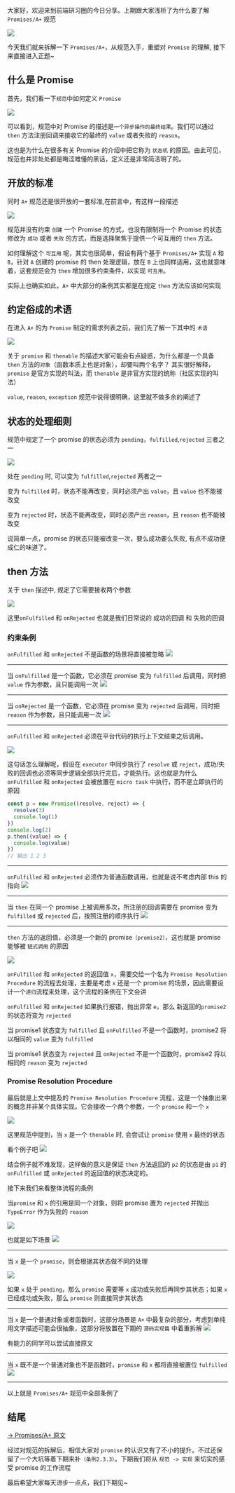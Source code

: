 大家好，欢迎来到前端研习圈的今日分享。上期跟大家浅析了为什么要了解 ```Promises/A+``` 规范

![](http://mmjg.site/imgs/92ba6c8f-7b13-4424-8149-e383579c0bc6.webp)

今天我们就来拆解一下 ```Promises/A+```，从规范入手，重塑对 ```Promise``` 的理解, 接下来直接进入正题~

## 什么是 Promise
首先，我们看一下```规范```中如何定义 ```Promise``` 

![](http://mmjg.site/imgs/22f964cb-f63b-4923-8d79-7929147e8379.webp)

可以看到，规范中对 Promise 的描述是```一个异步操作的最终结果```。我们可以通过 ```then``` 方法注册回调来接收它的最终的 ```value``` 或者失败的 ```reason```。

这也是为什么在很多有关 Promise 的介绍中把它称为 ```状态机``` 的原因。由此可见，规范也并非处处都是晦涩难懂的黑话，定义还是非常简洁明了的。

## 开放的标准
同时 ```A+``` 规范还是很开放的一套标准,在前言中，有这样一段描述

![](http://mmjg.site/imgs/a6701abc-dd56-4c2b-a375-cf2b088a5f9d.webp)

规范并没有约束 ```创建``` 一个 Promise 的方式，也没有限制将一个 Promise 的状态修改为 ```成功``` 或者 ```失败``` 的方式，而是选择聚焦于提供一个可互用的 ```then``` 方法。

如何理解这个 ```可互用``` 呢，其实也很简单，假设有两个基于 ```Promises/A+``` 实现 ```A``` 和 ```B```，针对 ```A``` 创建的 promise 的 then 处理逻辑，放在 ```B``` 上也同样适用，这也就意味着，这套规范会为 ```then``` 增加很多约束条件，以实现 ```可互用```。

实际上也确实如此，```A+``` 中大部分的条例其实都是在规定 ```then``` 方法应该如何实现

## 约定俗成的术语
在进入 ```A+``` 的为 ```Promise``` 制定的需求列表之前，我们先了解一下其中的 ```术语```

![](http://mmjg.site/imgs/52c2e6aa-cc1e-4896-8d77-8f88a747ff40.webp)

关于 ```promise``` 和 ```thenable``` 的描述大家可能会有点疑惑，为什么都是一个具备 ```then``` 方法的```对象```（函数本质上也是对象），却要叫两个名字？ 其实很好解释，```promise``` 是官方实现的叫法，而 ```thenable``` 是非官方实现的统称（社区实现的叫法）

```value```, ```reason```, ```exception``` 规范中说得很明确，这里就不做多余的阐述了

## 状态的处理细则
规范中规定了一个 promise 的状态必须为 ```pending```，```fulfilled```,```rejected``` 三者之一

![](http://mmjg.site/imgs/402b36f6-4974-4a35-9b45-281dfe36e779.webp)

处在 ```pending``` 时, 可以变为 ```fulfilled```,```rejected``` 两者之一

变为 ```fulfilled``` 时，状态不能再改变，同时必须产出 ```value```，且 ```value``` 也不能被改变

变为 ```rejected``` 时，状态不能再改变，同时必须产出 ```reason```，且 ```reason``` 也不能被改变

说简单一点，promise 的状态只能被改变一次，要么成功要么失败, 有点不成功便成仁的味道了。

## then 方法
关于 ```then``` 描述中, 规定了它需要接收两个参数

![](http://mmjg.site/imgs/8f327561-1a30-4f05-97e4-b7be3e3fc8b5.webp)

这里```onFulfilled``` 和 ```onRejected``` 也就是我们日常说的 成功的回调 和 失败的回调

### 约束条例
```onFulfilled``` 和 ```onRejected``` 不是函数的场景将直接被忽略
![](http://mmjg.site/imgs/39a52c63-5a15-4199-bd7b-18c08e5cc027.webp)

---

当 ```onFulfilled``` 是一个函数，它必须在 promise 变为 ```fulfilled``` 后调用，同时把 ```value``` 作为参数，且只能调用一次
![](http://mmjg.site/imgs/442d9a21-460d-46ba-a869-8932a35202f9.webp)

---

当 ```onRejected``` 是一个函数，它必须在 promise 变为 ```rejected``` 后调用，同时把 ```reason``` 作为参数，且只能调用一次
![](http://mmjg.site/imgs/efc5d677-ad2b-482f-ac36-d394db618daa.webp)

---

```onFulfilled``` 和 ```onRejected``` 必须在平台代码的执行上下文结束之后调用。

![](http://mmjg.site/imgs/75a3b293-8d5b-41fc-b830-ae558f892323.webp)

这句话怎么理解呢，假设在 ```executor``` 中同步执行了 ```resolve``` 或 ```reject```，成功/失败的回调也必须等同步逻辑全部执行完后，才能执行。这也就是为什么 ```onFulfilled``` 和 ```onRejected``` 会被放置在 ```micro task``` 中执行，而不是立即执行的原因
```js
const p = new Promise((resolve, reject) => {
  resolve(3)
  console.log(1)
})
console.log(2)
p.then((value) => {
  console.log(value)
})
// 输出 1 2 3
```

---

```onFulfilled``` 和 ```onRejected``` 必须作为普通函数调用，也就是说不考虑内部 this 的指向
![](http://mmjg.site/imgs/6b15811a-1c48-40f1-bbe3-a529d9c782d1.webp)

---

当 ```then``` 在同一个 promise 上被调用多次，所注册的回调需要在 promise 变为 ```fulfilled``` 或 ```rejected``` 后，按照注册的顺序执行
![](http://mmjg.site/imgs/c04776c4-47a1-4bac-a586-7f98f8e6c477.webp)

---

```then``` 方法的返回值，必须是一个新的 promise```（promise2）```，这也就是 promise 能够被 ```链式调用``` 的原因

![](http://mmjg.site/imgs/e2ebc781-9fed-44fc-b9d9-28facd4a60ef.webp)

```onFulfilled``` 和 ```onRejected``` 的返回值 ```x```，需要交给一个名为 ```Promise Resolution Procedure``` 的流程去处理，主要是考虑 ```x``` 还是一个 promise 的场景，因此需要设计一个```递归```流程来处理，这个流程的条例在下文会讲

```onFulfilled``` 和 ```onRejected``` 如果执行报错，抛出异常 ```e```，那么 新返回的```promise2``` 的状态将变为 ```rejected```

当 promise1 状态变为 ```fulfilled``` 且 ```onFulfilled``` 不是一个函数时，promise2 将以相同的 ```value``` 变为 ```fulfilled```

当 promise1 状态变为 ```rejected``` 且 ```onRejected``` 不是一个函数时，promise2 将以相同的 ```reason``` 变为 ```rejected```

### Promise Resolution Procedure
最后就是上文中提及的 ```Promise Resolution Procedure``` 流程，这是一个抽象出来的概念并非某个具体实现。它会接收一个两个参数，一个 ```promise``` 和一个 ```x```

![](http://mmjg.site/imgs/d5a3158c-bf70-4c0b-be92-a0e6c2155e29.webp)

这里规范中提到，当 ```x``` 是一个 ```thenable``` 时, 会尝试让 ```promise``` 使用 ```x``` 最终的状态

看个例子吧
![](http://mmjg.site/imgs/c972ecdf-61cb-42cd-876c-65442c11fca1.webp)

结合例子就不难发现，这样做的意义是保证 ```then``` 方法返回的 ```p2``` 的状态是由 ```p1``` 的 ```onFulfilled``` 或 ```onRejected``` 的返回值的状态决定的。

接下来我们来看整体流程的条例

当```promise``` 和 ```x``` 的引用是同一个对象，则将 promise 置为 ```rejected``` 并抛出 ```TypeError``` 作为失败的 ```reason```

![](http://mmjg.site/imgs/9fac873d-a234-4e1e-a565-f71c6c2ed84d.webp)

也就是如下场景
![](http://mmjg.site/imgs/97b621a8-08ce-448e-a0ca-95c89368424d.webp)

---

当 ```x``` 是一个 ```promise```，则会根据其状态做不同的处理

![](http://mmjg.site/imgs/95a60a9f-ac9c-480d-86b9-730690415a7d.webp)

如果 ```x``` 处于 ```pending```，那么 ```promise``` 需要等 ```x``` 成功或失败后再同步其状态；如果 ```x``` 已经成功或失败，那么 ```promise``` 则直接同步其状态

---

当 ```x``` 是一个普通对象或者函数时，这部分场景是 ```A+``` 中最复杂的部分，考虑到单纯用文字描述可能会很抽象，这部分将放置在下期的 ```源码实现篇``` 中着重拆解
![](http://mmjg.site/imgs/86334cad-250f-4850-ad38-0089119b59ed.webp)

有能力的同学可以尝试直接原文

---

当 ```x``` 既不是一个普通对象也不是函数时，```promise``` 和 ```x``` 都将直接被置位 ```fulfilled```
![](http://mmjg.site/imgs/7d85ac4e-389e-4be1-b8da-647acce7d229.webp)

---

以上就是 ```Promises/A+``` 规范中全部条例了

## 结尾
[-> Promises/A+ 原文](https://promisesaplus.com/)

经过对规范的拆解后，相信大家对 ```promise``` 的认识又有了不小的提升。不过还保留了一个大坑等着下期来补```（条例2.3.3）```。下期我们将从 ```规范 -> 实现``` 来切实的感受 promise 的工作流程

最后希望大家每天进步一点点，我们下期见~

